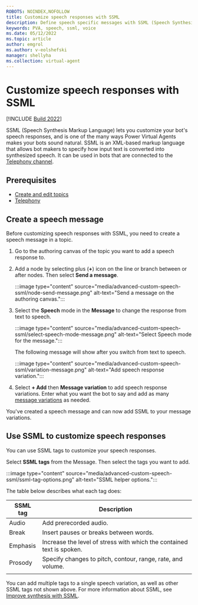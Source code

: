 ```yaml
---
ROBOTS: NOINDEX,NOFOLLOW
title: Customize speech responses with SSML
description: Define speech specific messages with SSML (Speech Synthesis Markup Language) to control how the message is spoken by the speech service
keywords: PVA, speech, ssml, voice
ms.date: 05/12/2022
ms.topic: article
author: emgrol
ms.author: v-eolshefski
manager: shellyha
ms.collection: virtual-agent
---
```


# Customize speech responses with SSML

[!INCLUDE [Build 2022](includes/build-22-disclaimer.md)]

SSML (Speech Synthesis Markup Language) lets you customize your bot's speech responses, and is one of the many ways Power Virtual Agents makes your bots sound natural. SSML is an XML-based markup language that allows bot makers to specify how input text is converted into synthesized speech. It can be used in bots that are connected to the [Telephony channel](publication-connect-bot-to-telephony.md).

## Prerequisites

- [Create and edit topics](authoring-create-edit-topics.md)
- [Telephony](publication-connect-bot-to-telephony.md)

## Create a speech message

Before customizing speech responses with SSML, you need to create a speech message in a topic.

1. Go to the authoring canvas of the topic you want to add a speech response to.

1. Add a node by selecting plus (**+**) icon on the line or branch between or after nodes. Then select **Send a message**.

    :::image type="content" source="media/advanced-custom-speech-ssml/node-send-message.png" alt-text="Send a message on the authoring canvas.":::

1. Select the **Speech** mode in the **Message** to change the response from text to speech.

    :::image type="content" source="media/advanced-custom-speech-ssml/select-speech-mode-message.png" alt-text="Select Speech mode for the message.":::

    The following message will show after you switch from text to speech.

    :::image type="content" source="media/advanced-custom-speech-ssml/variation-message.png" alt-text="Add speech response variation.":::

1. Select **+ Add** then **Message variation** to add speech response variations. Enter what you want the bot to say and add as many [message variations](authoring-create-edit-topics.md#message-variations) as needed.

You've created a speech message and can now add SSML to your message variations.

## Use SSML to customize speech responses

You can use SSML tags to customize your speech responses.

Select **SSML tags** from the Message. Then select the tags you want to add.

:::image type="content" source="media/advanced-custom-speech-ssml/ssml-tag-options.png" alt-text="SSML helper options.":::

The table below describes what each tag does:

| SSML tag | Description |
|---|---|
| Audio | Add prerecorded audio. |
| Break | Insert pauses or breaks between words. |
| Emphasis | Increase the level of stress with which the contained text is spoken. |
| Prosody | Specify changes to pitch, contour, range, rate, and volume. |
|||

You can add multiple tags to a single speech variation, as well as other SSML tags not shown above. For more information about SSML, see [Improve synthesis with SSML](/azure/cognitive-services/speech-service/speech-synthesis-markup).
